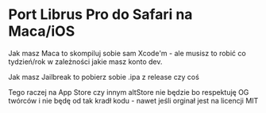 # Port Librus Pro do Safari na Maca/iOS

Jak masz Maca to skompiluj sobie sam Xcode'm - ale musisz to robić co tydzień/rok w zależności jakie masz konto dev.

Jak masz Jailbreak to pobierz sobie .ipa z release czy coś

Tego raczej na App Store czy innym altStore nie będzie bo respektuję OG twórców i nie będę od tak kradł kodu - nawet jeśli orginał jest na licencji MIT

